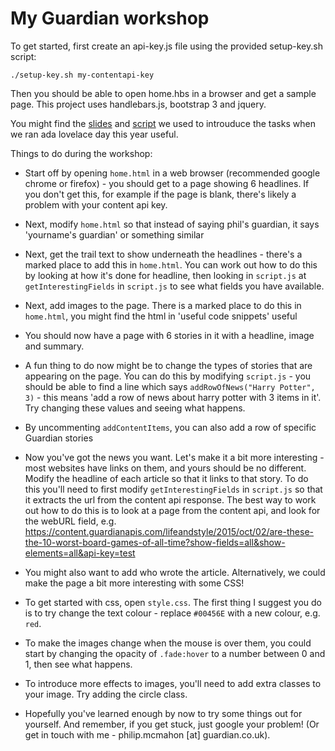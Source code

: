 # My Guardian workshop

To get started, first create an api-key.js file using the provided setup-key.sh script:

`./setup-key.sh my-contentapi-key`

 Then you should be able to open home.hbs in a browser and get a sample page. This project uses handlebars.js, bootstrap 3 and jquery.

You might find the [slides](https://docs.google.com/presentation/d/1esH3pREGDiS3xLx8xm_J4n8zcXloLTg-HWBwvhxLSLc/edit#slide=id.g179782eb9d_1_8) and [script](https://docs.google.com/document/d/1HyrYoc9qoLna6t6dQIsWrNmYZWq8_rl7ZN3IMeVSu9Y/edit) we used to introuduce the tasks when we ran ada lovelace day this year useful. 

Things to do during the workshop:
 - Start off by opening `home.html` in a web browser (recommended google chrome or firefox) - you should get to a page showing 6 headlines. If you don't get this, for example if the page is blank, there's likely a problem with your content api key.
 - Next, modify `home.html` so that instead of saying phil's guardian, it says 'yourname's guardian' or something similar
 - Next, get the trail text to show underneath the headlines - there's a marked place to add this in `home.html`. You can work out how to do this by looking at how it's done for headline, then looking in `script.js` at `getInterestingFields` in `script.js` to see what fields you have available.
 - Next, add images to the page. There is a marked place to do this in `home.html`, you might find the html in 'useful code snippets' useful
- You should now have a page with 6 stories in it with a headline, image and summary.

 - A fun thing to do now might be to change the types of stories that are appearing on the page. You can do this by modifying `script.js` - you should be able to find a line which says `addRowOfNews("Harry Potter", 3)` - this means 'add a row of news about harry potter with 3 items in it'. Try changing these values and seeing what happens.
 
 - By uncommenting `addContentItems`, you can also add a row of specific Guardian stories

 - Now you've got the news you want. Let's make it a bit more interesting - most websites have links on them, and yours should be no different. Modify the headline of each article so that it links to that story. To do this you'll need to first modify `getInterestingFields` in `script.js` so that it extracts the url from the content api response. The best way to work out how to do this is to look at a page from the content api, and look for the webURL field, e.g. https://content.guardianapis.com/lifeandstyle/2015/oct/02/are-these-the-10-worst-board-games-of-all-time?show-fields=all&show-elements=all&api-key=test

- You might also want to add who wrote the article. Alternatively, we could make the page a bit more interesting with some CSS!

 - To get started with css, open `style.css`. The first thing I suggest you do is to try change the text colour  - replace `#00456E` with a new colour, e.g. `red`.
 - To make the images change when the mouse is over them, you could start by changing the opacity of `.fade:hover` to a number between 0 and 1, then see what happens.
 - To introduce more effects to images, you'll need to add extra classes to your image. Try adding the circle class.

 - Hopefully you've learned enough by now to try some things out for yourself. And remember, if you get stuck, just google your problem! (Or get in touch with me - philip.mcmahon [at] guardian.co.uk).
